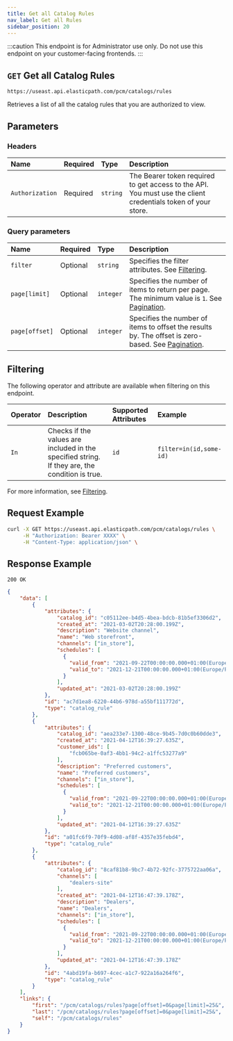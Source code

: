 ```yaml
---
title: Get all Catalog Rules
nav_label: Get all Rules
sidebar_position: 20
---
```


:::caution
This endpoint is for Administrator use only. Do not use this endpoint on your customer-facing frontends.
:::

## `GET` Get all Catalog Rules

```text
https://useast.api.elasticpath.com/pcm/catalogs/rules
```

Retrieves a list of all the catalog rules that you are authorized to view.

## Parameters

### Headers

| Name | Required | Type | Description |
| :--- | :--- | :--- | :--- |
| `Authorization` | Required | `string` | The Bearer token required to get access to the API. You must use the client credentials token of your store. |

### Query parameters

| Name | Required | Type | Description |
| :--- | :--- | :--- | :--- |
| `filter`| Optional | `string` | Specifies the filter attributes. See [Filtering](#filtering). |
| `page[limit]` | Optional | `integer` | Specifies the number of items to return per page. The minimum value is `1`. See [Pagination](/guides/Getting-Started/pagination). |
| `page[offset]` | Optional | `integer` | Specifies the number of items to offset the results by. The offset is zero-based. See [Pagination](/guides/Getting-Started/pagination). |

## Filtering

The following operator and attribute are available when filtering on this endpoint.

| Operator | Description | Supported Attributes | Example |
|:--- |:--- |:--- |:--- |
| `In` | Checks if the values are included in the specified string. If they are, the condition is true. | `id` | `filter=in(id,some-id)` | 

For more information, see [Filtering](/guides/Getting-Started/filtering).

## Request Example

```bash
curl -X GET https://useast.api.elasticpath.com/pcm/catalogs/rules \
     -H "Authorization: Bearer XXXX" \
     -H "Content-Type: application/json" \
```

## Response Example

`200 OK`

```json
{
    "data": [
        {
            "attributes": {
                "catalog_id": "c05112ee-b4d5-4bea-bdcb-81b5ef3306d2",
                "created_at": "2021-03-02T20:28:00.199Z",
                "description": "Website channel",
                "name": "Web storefront",
                "channels": ["in_store"],
                "schedules": [
                  {
                    "valid_from": "2021-09-22T00:00:00.000+01:00(Europe/Paris)",
                    "valid_to": "2021-12-21T00:00:00.000+01:00(Europe/Paris)"
                  }
                ],
                "updated_at": "2021-03-02T20:28:00.199Z"
            },
            "id": "ac7d1ea8-6220-44b6-978d-a55bf111772d",
            "type": "catalog_rule"
        },
        {
            "attributes": {
                "catalog_id": "aea233e7-1300-48ce-9b45-7d0c0b60dde3",
                "created_at": "2021-04-12T16:39:27.635Z",
                "customer_ids": [
                    "fcb065be-0af3-4bb1-94c2-a1ffc53277a9"
                ],
                "description": "Preferred customers",
                "name": "Preferred customers",
                "channels": ["in_store"],
                "schedules": [
                  {
                    "valid_from": "2021-09-22T00:00:00.000+01:00(Europe/Paris)",
                    "valid_to": "2021-12-21T00:00:00.000+01:00(Europe/Paris)"
                  }
                ],
                "updated_at": "2021-04-12T16:39:27.635Z"
            },
            "id": "a01fc6f9-70f9-4d08-af8f-4357e35febd4",
            "type": "catalog_rule"
        },
        {
            "attributes": {
                "catalog_id": "8caf81b8-9bc7-4b72-92fc-3775722aa06a",
                "channels": [
                    "dealers-site"
                ],
                "created_at": "2021-04-12T16:47:39.178Z",
                "description": "Dealers",
                "name": "Dealers",
                "channels": ["in_store"],
                "schedules": [
                  {
                    "valid_from": "2021-09-22T00:00:00.000+01:00(Europe/Paris)",
                    "valid_to": "2021-12-21T00:00:00.000+01:00(Europe/Paris)"
                  }
                ],
                "updated_at": "2021-04-12T16:47:39.178Z"
            },
            "id": "4abd19fa-b697-4cec-a1c7-922a16a264f6",
            "type": "catalog_rule"
        }
    ],
    "links": {
        "first": "/pcm/catalogs/rules?page[offset]=0&page[limit]=25&",
        "last": "/pcm/catalogs/rules?page[offset]=0&page[limit]=25&",
        "self": "/pcm/catalogs/rules"
    }
}
```
